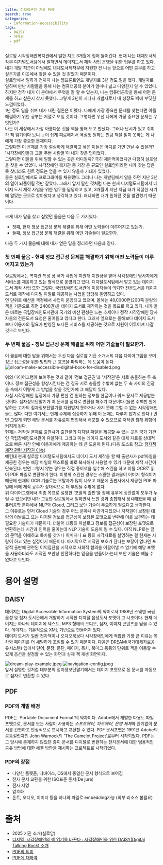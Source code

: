 ```yaml
---
title: 정보접근성 기술 동향
search: true
categories:
  - information-accessibility
tags:
  - DAISY
  - 저작권
  - pdf
---
```


실로암 시각장애인복지관에서 일한 지도 3개월에 접어 들어간다. 현재 나는 대체도서제작부 디지털도서팀에서 일하면서 데이지도서 제작 사업 운영을 위한 업무를 하고 있다. 내가 개발 직군이 아님에도 대체도서제작부에 지원한 건 나는 앞으로 어떤 공부를 하고 싶은가를 이곳에서 찾을 수 있을 것 같았기 때문이다.  
실로암에서 일하기 전까지 나는 웹프론트엔드 개발자로 3년 정도 일을 했다. 개발자로 일하며 만난 사람들을 통해 나는 컴퓨터공학 분야가 얼마나 넓고 다양한지 알 수 있었다. 하지만 정작 내가 이 분야에서 무엇을 잘 할 수 있는지, 나는 컴퓨터공학을 통해 어떤 문제를 하고 싶은지 찾지 못했다. 그렇게 3년이 지나자 개발자로서 내 성장도 벽에 부딪힌 느낌이었다.  
1년 정도 일을 쉬며 내가 내린 결론은 이랬다. 나에게 가장 중요한 문제를 찾는다면 이를 해결하기 위한 공부는 저절로 보일 것이다. 그렇다면 우선 나에게 가장 중요한 문제는 무엇인가?  
나는 이 세상에서 가장 아름다운 것을 책을 통해 보고 만났다. 그러나 난시가 있고 취미가 책 읽기이다 보니 눈이 쉽게 피로해져서 욕심껏 원하는 만큼 책을 읽지 못하는 게 나에게 가장 중요한 문제이다.  
그렇다면 이 문제를 가장 절실하게 해결하고 싶은 이들은 어디를 가면 만날 수 있을까? '시각장애인들과 그들 주변 사람들'이 내가 찾은 답이었다.  
그렇다면 이들을 위해 일할 수 있는 곳은 어디일까? 극히 제한적이었지만 다행히 실로암을 찾을 수 있었다. 시각장애인 복지관 중 가장 큰 규모인 실로암이라면 내가 찾는 답은 못 찾더라도 힌트 정도는 얻을 수 있지 않을까 기대가 있었다.  
물론 실로암에서도 프로그래머를 채용했다. 그러나 나는 개발팀에서 일을 하면 지난 3년의 일이 되풀이될 것만 같았다. 그래서 앞서 말한 것처럼 나는 현재 디지털도서팀에서 데이지 도서 제작 사업을 위한 업무를 담당하고 있고, 3개월이 지난 지금 내가 적절한 시기에 알맞는 곳으로 찾아왔다고 생각하고 있다. 왜냐하면 내가 원하던 것을 발견했기 때문이다.  

---

크게 내가 답을 찾고 싶었던 물음은 다음 두 가지였다.  

- 첫째, 현재 정보 접근성 문제 해결을 위해 어떤 노력들이 이루어지고 있는가.
- 둘째, 정보 접근성 문제 해결을 위해 어떤 기술들이 필요한가.


다음 두 가지 물음에 대해 내가 얻은 답을 정리하면 다음과 같다.

### 첫 번째 물음 - 현재 정보 접근성 문제를 해결하기 위해 어떤 노력들이 이루어지고 있는가
 실로암에서는 복지관 특성 상 국가 사업에 지원해 지원금을 받아 시각장애인 당사자에게 서비스를 제공하고 있는 형식으로 운영되고 있다. 디지털도서팀에서 맡고 있는 데이지 도서 제작 사업 또한 그렇다. 국립장애인도서관에 이용자들이 의뢰한 전문도서를 데이지 도서로 제작해 디지털 파일로 제공하는 사업을 담당해 운영하고 있다.  
연 단위로 예산을 책정해서 사업이 운영되고 있으며, 올해는 48,0000면(200쪽 분량의 책을 기준으로 하면 2400권)을 데이지 도서로 제작하는 것을 목표로 하고 있다. 내가 들은 바로는 국립장애인도서관에 국가의 예산 편성은 느는 추세이나 정작 시각장애인 당사자들의 전문도서 요청은 줄어들고 있다고 한다. 그래서 앞으로는 올해보다 데이지 도서보다 이용자의 필요가 반영된 또다른 서비스를 제공하는 것으로 지원이 이루어져 나갈 것으로 보인다.  


### 두 번째 물음 - 정보 접근성 문제 해결을 위해 어떤 기술들이 필요한가.
이 물음에 대한 답을 위해서는 우선 다음 실로암 기관 소개서의 다음 다이어그램을 보며 정보 접근성을 위한 방법의 큰 흐름을 파악하는 데 도움이 된다.
![siloam-make-accessible-digital-book-for-disabled.png]({{site.url}}{{site.baseurl}}/assets/images/siloam-make-accessible-digital-book-for-disabled.png)

  
위의 다이어그램이 보여주는 것과 같이 '정보 접근권'과 '저작권'은 서로 충돌하는 두 축이다. 정보 접근성을 향상시킨다는 건 결국 서로 충돌할 수밖에 없는 두 축 사이의 긴장을 속에서 어떻게 그 방법을 찾을 것인가에 그 해답이 있다.  
사실 시각장애인 입장에서 가장 편한 건 원하는 정보를 한글이나 워드 문서로 제공받는 것이다. 점자정보단말기가 이 문서를 점자로 변환을 해주기 때문이다.(물론 수백만 원에 달하는 고가의 점자정보단말기를 지원받지 못하거나 사지 못해 그럴 수 없는 시각장애인들도 많다. 다만 여기서는 현재 주제에 집중하기 위해 이 문제는 다루지 않기로 한다.) 반면 그렇게 되면 해당 문서를 자유로이 편집해서 배포할 수 있으므로 저작권 침해 위험이 커지게 된다.  
현재는 저작권 문제로 출판사가 출판물의 디지털 파일을 제공할 수 있는 곳은 국가 기관인 국립장애인도서관이 유일하다. 그리고 이는 데이지 도서와 같은 대체 자료를 상대적으로 빠른 시간 안에 이용자에게 제공하는 데 큰 도움이 된다.(다음 포스트 참고: [점자책 제작 관련 저작권 이슈]({{site.url}}{{site.baseurl}}/2025-07-26-copyright-issue.md))  
예컨대 현재 실로암 디지털도서팀에서도 데이지 도서 제작을 할 때 출판사가 pdf파일을 제공한 경우는 해당 파일의 텍스트를 바로 복사해서 사용할 수 있기 때문에 제작 시간이 단축된다. 반면 그렇지 않는 경우는 직접 종이책을 입수해 스캔을 하고 이를 OCR로 읽어 PDF 파일로 변환해야 한다. 이렇게 스캔한 경우는 스캔한 결과물이 이미지 형식이기 때문에 현재의 OCR 기술로는 오탈자가 많이 나오고 때문에 출판사에서 제공한 PDF 파일에 비해 제작 공수가 상대적으로 더 투입될 수밖에 없다.  
위 다이어그램에서 최종 목표로 설정한 '포괄적 출판'을 장애 유무에 상관없이 모두가 누릴 수 있으려면 내가 그동안 실로암에서 일하면서 느낀 것과 종합해서 생각해봤을 때 컴퓨터공학 분야에서 NLP와 Cloud, 그리고 보안 기술이 주요하게 필요다고 생각한다.  
그 이유로는 먼저 Cloud 기술의 경우 어느 분야나 마찬가지겠으나 저작권이 보장된 대량의 아날로그 또는 디지털 정보를 접근성이 보장된 포맷으로 변환해 이를 보관하는 데 필요한 기술이기 때문이다. 더불어 대량의 아날로그 정보를 접근성이 보장된 포맷으로 변환하는데 시간과 인력을 줄이는데 NLP 기술이 도움이 될 수 있다. 아직 NLP로는 글의 문맥을 이해하고 목차를 찾거나 이미지나 표 등의 시각자료를 설명하는 걸 현재는 사람이 하고 있는 실정이기 때문이다. 마지막으로 저작권 보호가 된다는 보장이 없다면 포괄적 출판에 관련된 이익집단을 시작으로 사회적 합의를 이끌어낼 수 없기에 해당 포맷을 사용하더라도 저작권 보안상 안전하다는 믿음을 만들어가는데 보안 기술은 빼놀 수 없다고 보인다.     


# 용어 설명
## DAISY
데이지는 Digital Accessible Information System의 약어로서 1988년 스웨덴 국립 음성 및 점자 도서관에서 개발하기 시작한 디지털 음성도서 포맷이 그 시초이다. 현재 데이지는 하나의 데이지에 텍스트, MP3 형태의 오디오, 점자, 이미지 콘텐츠를 담을 수 있다. 데이지는 기본적으로 XML 기반으로 만들어져 있다.  
데이지 도서가 일반 전자책이나 오디오북보다 시각장애인에게 적합한 가장 큰 이유는 목차와 페이지를 더 세밀하게 조절할 수 있기 때문이다. 다음은 DREAM(국가대체자료공유시스템) 앱에서 단어, 문장, 문단, 페이지, 목차, 북마크 등등의 단위로 책을 이동할 수 있게 옵션을 설정할 수 있는 화면과 실제 책 재생 화면이다.  

![dream-play-example.jpeg]({{site.url}}{{site.baseurl}}/assets/images/dream/dream-play-example.jpeg)
![navigation-config.jpeg]({{site.url}}{{site.baseurl}}/assets/images/dream/navigation-config.jpeg)  
앞서 설명한 것처럼 대부분의 점자정보단말기에서는 데이지 포맷으로 된 문서를 자동으로 점자로 변환할 수 있다.

## PDF
### PDF의 개발 배경
PDF는 'Portable Document Format'의 약자이다. Adobe에서 개발한 다용도 파일 포맷으로, 문서를 보는 사람이 사용하는 *소프트웨어, 하드웨어, 운영 체제*와 관계없이 문서를 간편하고 안정적으로 표시하고 교환할 수 있다.
PDF 문서포맷은 1991년 Adobe의 공동설립자인 John Warnock의 'The Camelot Project'로부터 시작되었다. PDF는 그 당시에 존재하지 않았던 종이 문서를 디지털로 변환하는 전자문서에 대한 범용적인 공유 방법에 대한 해결 방안을 제시하는 프로젝트로 시작되었다.

### PDF의 장점

* 다양한 플랫폼, 디바이스, OS에서 동일한 문서 형식으로 보여짐
* 전자 문서 교환을 위한 ISO표준 준서(De jure)
* 전자 서명
* 암호화
* 폰트, 오디오, 이미지 등을 하나의 파일로 embedding가능 (외부 리소스 불필요)



# 출처  
- 2025 기관 소개(실로암)
- [디지털, 시각장애인의 책 읽기를 바꾸다 : 시각장애인을 위한 DAISY(Digital Talking Book) 소개](https://nuli.navercorp.com/community/article/1132784)
- [PDF의 의미](https://acrobat.adobe.com/kr/ko/products/about-adobe-pdf.html)  
- [PDF에 대하여](https://cyberx.tistory.com/61)

